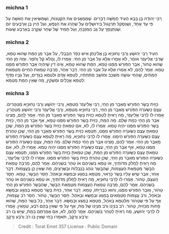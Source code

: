 
### michna 1
רַבִּי יְהוּדָה בֶּן בָּבָא הֵעִיד חֲמִשָּׁה דְבָרִים. שֶׁמְּמָאֲנִים אֶת הַקְּטַנּוֹת, וְשֶׁמַּשִּׂיאִין אֶת הָאִשָּׁה עַל פִּי עֵד אֶחָד, וְשֶׁנִּסְקַל תַּרְנְגוֹל בִּירוּשָׁלַיִם עַל שֶׁהָרַג אֶת הַנֶּפֶשׁ, וְעַל הַיַּיִן בֶּן אַרְבָּעִים יוֹם שֶׁנִּתְנַסֵּךְ עַל גַּב הַמִּזְבֵּחַ, וְעַל תָּמִיד שֶׁל שַׁחַר שֶׁקָּרַב בְּאַרְבַּע שָׁעוֹת: 

### michna 2
הֵעִיד רַבִּי יְהוֹשֻׁעַ וְרַבִּי נְחוּנְיָא בֶּן אֱלִינָתָן אִישׁ כְּפַר הַבַּבְלִי, עַל אֵבֶר מִן הַמֵּת שֶׁהוּא טָמֵא, שֶׁרַבִּי אֱלִיעֶזֶר אוֹמֵר, לֹא אָמְרוּ אֶלָּא עַל אֵבֶר מִן הַחַי. אָמְרוּ לוֹ, וַהֲלֹא קַל וָחֹמֶר. וּמַה מִן הַחַי שֶׁהוּא טָהוֹר, אֵבֶר הַפּוֹרֵשׁ מִמֶּנּוּ טָמֵא, הַמֵּת שֶׁהוּא טָמֵא, אֵינוֹ דִין שֶׁיִּהְיֶה אֵבֶר הַפּוֹרֵשׁ מִמֶּנּוּ טָמֵא. אָמַר לָהֶם, לֹא אָמְרוּ אֶלָּא עַל אֵבֶר מִן הַחַי. דָּבָר אַחֵר, מְרֻבָּה טֻמְאַת הַחַיִּים מִטֻּמְאַת הַמֵּתִים, שֶׁהַחַי עוֹשֶׂה מִשְׁכָּב וּמוֹשָׁב מִתַּחְתָּיו, לְטַמֵּא אָדָם וּלְטַמֵּא בְגָדִים, וְעַל גַּבָּיו מַדָּף לְטַמֵּא אֳכָלִים וּמַשְׁקִין, מַה שֶּׁאֵין הַמֵּת מְטַמֵּא: 

### michna 3
כַּזַּיִת בָּשָׂר הַפּוֹרֵשׁ מֵאֵבָר מִן הַחַי, רַבִּי אֱלִיעֶזֶר מְטַמֵּא, וְרַבִּי יְהוֹשֻׁעַ וְרַבִּי נְחוּנְיָא מְטַהֲרִים. עֶצֶם כַּשְּׂעֹרָה הַפּוֹרֵשׁ מֵאֵבָר מִן הַחַי, רַבִּי נְחוּנְיָא מְטַמֵּא, וְרַבִּי אֱלִיעֶזֶר וְרַבִּי יְהוֹשֻׁעַ מְטַהֲרִין. אָמְרוּ לוֹ לְרַבִּי אֱלִיעֶזֶר, מָה רָאִיתָ לְטַמֵּא כַזַּיִת בָּשָׂר הַפּוֹרֵשׁ מֵאֵבָר מִן הַחַי. אָמַר לָהֶם, מָצִינוּ אֵבֶר מִן הַחַי כְּמֵת שָׁלֵם. מַה הַמֵּת, כַּזַּיִת בָּשָׂר הַפּוֹרֵשׁ מִמֶּנּוּ טָמֵא, אַף אֵבֶר מִן הַחַי, כַּזַּיִת בָּשָׂר הַפּוֹרֵשׁ מִמֶּנּוּ יִהְיֶה טָמֵא. אָמְרוּ לוֹ, לֹא, אִם טִמֵּאתָ כַזַּיִת בָּשָׂר הַפּוֹרֵשׁ מִן הַמֵּת, שֶׁכֵּן טִמֵּאתָ עֶצֶם כַּשְּׂעֹרָה הַפּוֹרֵשׁ מִמֶּנּוּ, תְּטַמֵּא כַזַּיִת בָּשָׂר הַפּוֹרֵשׁ מֵאֵבָר מִן הַחַי, שֶׁכֵּן טִהַרְתָּ עֶצֶם כַּשְּׂעֹרָה הַפּוֹרֵשׁ הֵימֶנּוּ. אָמְרוּ לוֹ לְרַבִּי נְחוּנְיָא, מָה רָאִיתָ לְטַמֵּא עֶצֶם כַּשְּׂעֹרָה הַפּוֹרֵשׁ מֵאֵבָר מִן הַחַי. אָמַר לָהֶם, מָצִינוּ אֵבֶר מִן הַחַי כְּמֵת שָׁלֵם. מַה הַמֵּת, עֶצֶם כַּשְּׂעֹרָה הַפּוֹרֵשׁ מִמֶּנּוּ טָמֵא, אַף אֵבֶר מִן הַחַי, עֶצֶם כַּשְּׂעֹרָה הַפּוֹרֵשׁ מִמֶּנּוּ יִהְיֶה טָמֵא. אָמְרוּ לוֹ, לֹא, אִם טִמֵּאתָ עֶצֶם כַּשְּׂעֹרָה הַפּוֹרֵשׁ מִן הַמֵּת, שֶׁכֵּן טִמֵּאתָ כַזַּיִת בָּשָׂר הַפּוֹרֵשׁ מִמֶּנּוּ, תְּטַמֵּא עֶצֶם כַּשְּׂעֹרָה הַפּוֹרֵשׁ מֵאֵבָר מִן הַחַי, שֶׁכֵּן טִהַרְתָּ כַזַּיִת בָּשָׂר הַפּוֹרֵשׁ מִמֶּנּוּ. אָמְרוּ לוֹ לְרַבִּי אֱלִיעֶזֶר, מָה רָאִיתָ לַחֲלֹק מִדּוֹתֶיךָ, אוֹ טַמֵּא בִשְׁנֵיהֶם אוֹ טַהֵר בִּשְׁנֵיהֶם. אָמַר לָהֶם, מְרֻבָּה טֻמְאַת הַבָּשָׂר מִטֻּמְאַת הָעֲצָמוֹת, שֶׁהַבָּשָׂר נוֹהֵג בַּנְּבֵלוֹת וּבַשְּׁרָצִים, מַה שֶּׁאֵין כֵּן בָּעֲצָמוֹת. דָּבָר אַחֵר, אֵבֶר שֶׁיֵּשׁ עָלָיו בָּשָׂר כָּרָאוּי, מְטַמֵּא בְמַגָּע וּבְמַשָּׂא וּבְאֹהֶל. חָסֵר הַבָּשָׂר, טָמֵא. חָסֵר הָעֶצֶם, טָהוֹר. אָמְרוּ לוֹ לְרַבִּי נְחוּנְיָא, מָה רָאִיתָ לַחֲלֹק מִדּוֹתֶיךָ, אוֹ טַמֵּא בִשְׁנֵיהֶם אוֹ טַהֵר בִּשְׁנֵיהֶם. אָמַר לָהֶם, מְרֻבָּה טֻמְאַת הָעֲצָמוֹת מִטֻּמְאַת הַבָּשָׂר, שֶּׁהַבָּשָׂר הַפּוֹרֵשׁ מִן הַחַי טָהוֹר, וְאֵבָר הַפּוֹרֵשׁ מִמֶּנּוּ, וְהוּא כִבְרִיָּתוֹ, טָמֵא. דָּבָר אַחֵר, כַּזַּיִת בָּשָׂר מְטַמֵּא בְמַגָּע וּבְמַשָּׂא וּבְאֹהֶל, וְרֹב עֲצָמוֹת מְטַמְּאִים בְּמַגָּע וּבְמַשָּׂא וּבְאֹהֶל. חָסֵר הַבָּשָׂר, טָהוֹר. חָסֵר רֹב עֲצָמוֹת, אַף עַל פִּי שֶׁטָּהוֹר מִלְּטַמֵּא בְאֹהֶל, מְטַמֵּא בְמַגָּע וּבְמַשָּׂא. דָּבָר אַחֵר, כָּל בְּשַׂר הַמֵּת, שֶׁהוּא פָחוֹת מִכַּזַּיִת, טָהוֹר. רֹב בִּנְיָנוֹ וְרֹב מִנְיָנוֹ שֶׁל מֵת, אַף עַל פִּי שֶׁאֵין בָּהֶם רֹבַע, טְמֵאִין. אָמְרוּ לוֹ לְרַבִּי יְהוֹשֻׁעַ, מָה רָאִיתָ לְטַהֵר בִּשְׁנֵיהֶם. אָמַר לָהֶם, לֹא, אִם אֲמַרְתֶּם בַּמֵּת, שֶׁיֶּשׁ בּוֹ רֹב וְרֹבַע וְרָקָב, תֹּאמְרוּ בַחַי שֶׁאֵין בּוֹ רֹב וְרֹבַע וְרָקָב: 

>Credit : Torat Emet 357
>License : Public Domain 